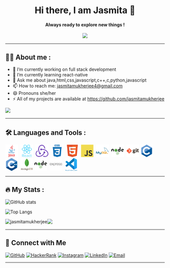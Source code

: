 <h1 align="center">Hi there, I am Jasmita 👋</h1>

<h4 align="center"> Always ready to explore new things !</h4>
<div id="header" align="center">
  <img src="https://media.licdn.com/dms/image/D5622AQHfpjL234EClw/feedshare-shrink_2048_1536/0/1693911767128?e=2147483647&v=beta&t=J2ZGomfV_OEzCK57MHHoGWAY8c8kmzalpvQ65tN8b40" width="300"/>
</div>

---

## 👨‍💻 About me :

- 🔭 I’m currently working on full stack development
- 🌱 I’m currently learning react-native
- 💬 Ask me about java,html,css,javascript,c++,c,python,javascript
- 📫 How to reach me: jasmitamukherjee4@gmail.com
- 😄 Pronouns she/her
- ⚡ All of my projects are available at https://github.com/jasmitamukherjee

![](https://visitor-badge.laobi.icu/badge?page_id=jasmitaukherjee.jasmitamukherjee)

---

## :hammer_and_wrench: Languages and Tools :
<div>
  <img src="https://github.com/devicons/devicon/blob/master/icons/java/java-original-wordmark.svg" title="Java" alt="Java" width="40" height="40"/>&nbsp;
  <img src="https://github.com/devicons/devicon/blob/master/icons/react/react-original-wordmark.svg" title="React" alt="React" width="40" height="40"/>&nbsp;
  <img src="https://github.com/devicons/devicon/blob/master/icons/redux/redux-original.svg" title="Redux" alt="Redux " width="40" height="40"/>&nbsp;
  <img src="https://github.com/devicons/devicon/blob/master/icons/css3/css3-plain-wordmark.svg"  title="CSS3" alt="CSS" width="40" height="40"/>&nbsp;
  <img src="https://github.com/devicons/devicon/blob/master/icons/html5/html5-original.svg" title="HTML5" alt="HTML" width="40" height="40"/>&nbsp;
  <img src="https://github.com/devicons/devicon/blob/master/icons/javascript/javascript-original.svg" title="JavaScript" alt="JavaScript" width="40" height="40"/>&nbsp;
  <img src="https://github.com/devicons/devicon/blob/master/icons/mysql/mysql-original-wordmark.svg" title="MySQL"  alt="MySQL" width="40" height="40"/>&nbsp;
  <img src="https://github.com/devicons/devicon/blob/master/icons/nodejs/nodejs-original-wordmark.svg" title="NodeJS" alt="NodeJS" width="40" height="40"/>&nbsp;
  <img src="https://github.com/devicons/devicon/blob/master/icons/git/git-original-wordmark.svg" title="Git" **alt="Git" width="40" height="40"/>
  <img src="https://github.com/devicons/devicon/blob/master/icons/c/c-original.svg" title="C" alt="C" width="40" height="40"/>&nbsp;
  <img src="https://github.com/devicons/devicon/blob/master/icons/cplusplus/cplusplus-original.svg" title="C++" alt="C++" width="40" height="40"/>&nbsp;
  <img src="https://github.com/devicons/devicon/blob/master/icons/mongodb/mongodb-original-wordmark.svg" title="MongoDB" alt="MongoDB" width="40" height="40"/>
  <img src="https://github.com/devicons/devicon/blob/master/icons/nodejs/nodejs-original-wordmark.svg" title="Node.js" alt="Node.js" width="40" height="40"/>&nbsp;
  <img src="https://github.com/devicons/devicon/blob/master/icons/express/express-original-wordmark.svg" title="Express.js" alt="Express.js" width="40" height="40"/>&nbsp;
  <img src="https://github.com/devicons/devicon/blob/master/icons/vscode/vscode-original-wordmark.svg" title="VS Code" alt="VS Code" width="40" height="40"/>


  
</div>

---



## :fire: My Stats :


![GitHub stats](https://github-readme-stats.vercel.app/api?username=jasmitamukherjee&show_icons=true&theme=vue)

![Top Langs](https://github-readme-stats.vercel.app/api/top-langs/?username=jasmitamukherjee&theme=vue)

<p><img align="left" src="https://github-readme-stats.vercel.app/api/top-langs?username=jasmitamukherjee&show_icons=true&locale=en&layout=compact" alt="jasmitamukherjee" /></p>

<a href="https://git.io/streak-stats"><img src="https://streak-stats.demolab.com?user=jasmitamukherjee"/></a>

---

## 👋 Connect with Me

[![GitHub](https://img.shields.io/badge/-GitHub-black?style=flat&logo=github)](https://github.com/jasmitamukherjee)
[![HackerRank](https://img.shields.io/badge/-HackerRank-2EC866?style=flat&logo=hackerrank)](https://www.hackerrank.com/profile/jasmita_mukherj1)
[![Instagram](https://img.shields.io/badge/-Instagram-E4405F?style=flat&logo=instagram)](https://www.instagram.com/jasmitamukherjee_?igsh=MTZxYTRqMGVjc21rNg==)
[![LinkedIn](https://img.shields.io/badge/-LinkedIn-blue?style=flat&logo=linkedin)](https://www.linkedin.com/in/jasmita-mukherjee/)
[![Email](https://img.shields.io/badge/-Email-red?style=flat&logo=gmail)](mailto:jasmitamukherjee4@gmail.com)

---

